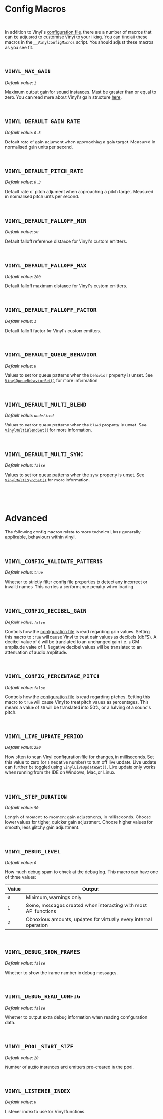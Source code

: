 # Config Macros

&nbsp;

In addition to Vinyl's [configuration file](Configuration), there are a number of macros that can be adjusted to customise Vinyl to your liking. You can find all these macros in the `__VinylConfigMacros` script. You should adjust these macros as you see fit.

&nbsp;

## `VINYL_MAX_GAIN`

*Default value: `1`*

Maximum output gain for sound instances. Must be greater than or equal to zero. You can read more about Vinyl's gain structure [here](Gain-Structure).

&nbsp;

## `VINYL_DEFAULT_GAIN_RATE`

*Default value: `0.3`*

Default rate of gain adjument when approaching a gain target. Measured in normalised gain units per second.

&nbsp;

## `VINYL_DEFAULT_PITCH_RATE`

*Default value: `0.3`*

Default rate of pitch adjument when approaching a pitch target. Measured in normalised pitch units per second.

&nbsp;

## `VINYL_DEFAULT_FALLOFF_MIN`

*Default value: `50`*

Default falloff reference distance for Vinyl's custom emitters.

&nbsp;

## `VINYL_DEFAULT_FALLOFF_MAX`

*Default value: `200`*

Default falloff maximum distance for Vinyl's custom emitters.

&nbsp;

## `VINYL_DEFAULT_FALLOFF_FACTOR`

*Default value: `1`*

Default falloff factor for Vinyl's custom emitters.

&nbsp;

## `VINYL_DEFAULT_QUEUE_BEHAVIOR`

*Default value: `0`*

Values to set for queue patterns when the `behavior` property is unset. See [`VinylQueueBehaviorSet()`](Queue-Patterns) for more information.

&nbsp;

## `VINYL_DEFAULT_MULTI_BLEND`

*Default value: `undefined`*

Values to set for queue patterns when the `blend` property is unset. See [`VinylMultiBlendSet()`](MUlti-Patterns) for more information.

&nbsp;

## `VINYL_DEFAULT_MULTI_SYNC`

*Default value: `false`*

Values to set for queue patterns when the `sync` property is unset. See [`VinylMultiSyncSet()`](MUlti-Patterns) for more information.

&nbsp;

&nbsp;

# Advanced

The following config macros relate to more technical, less generally applicable, behaviours within Vinyl.

&nbsp;

## `VINYL_CONFIG_VALIDATE_PATTERNS`

*Default value: `true`*

Whether to strictly filter config file properties to detect any incorrect or invalid names. This carries a performance penalty when loading.

&nbsp;

## `VINYL_CONFIG_DECIBEL_GAIN`

*Default value: `false`*

Controls how the [configuration file](Configuration) is read regarding gain values. Setting this macro to `true` will cause Vinyl to treat gain values as decibels (dbFS). A decibel value of `0` will be translated to an unchanged gain i.e. a GM amplitude value of 1. Negative decibel values will be translated to an attenuation of audio amplitude.

&nbsp;

## `VINYL_CONFIG_PERCENTAGE_PITCH`

*Default value: `false`*

Controls how the [configuration file](Configuration) is read regarding pitches. Setting this macro to `true` will cause Vinyl to treat pitch values as percentages. This means a value of `50` will be translated into 50%, or a halving of a sound's pitch.

&nbsp;

## `VINYL_LIVE_UPDATE_PERIOD`

*Default value: `250`*

How often to scan Vinyl configuration file for changes, in milliseconds. Set this value to zero (or a negative number) to turn off live update. Live update can further be toggled using `VinylLiveUpdateSet()`. Live update only works when running from the IDE on Windows, Mac, or Linux.

&nbsp;

## `VINYL_STEP_DURATION`

*Default value: `50`*

Length of moment-to-moment gain adjustments, in milliseconds. Choose lower values for tigher, quicker gain adjustment. Choose higher values for smooth, less glitchy gain adjustment.

&nbsp;

## `VINYL_DEBUG_LEVEL`

*Default value: `0`*

How much debug spam to chuck at the debug log. This macro can have one of three values:

|Value|Output                                                            |
|-----|------------------------------------------------------------------|
|`0`  |Minimum, warnings only                                            |
|`1`  |Some, messages created when interacting with most API functions   |
|`2`  |Obnoxious amounts, updates for virtually every internal operation|

&nbsp;

## `VINYL_DEBUG_SHOW_FRAMES`

*Default value: `false`*

Whether to show the frame number in debug messages.

&nbsp;

## `VINYL_DEBUG_READ_CONFIG`

*Default value: `false`*

Whether to output extra debug information when reading configuration data.

&nbsp;

## `VINYL_POOL_START_SIZE`

*Default value: `20`*

Number of audio instances and emitters pre-created in the pool.

&nbsp;

## `VINYL_LISTENER_INDEX`

*Default value: `0`*

Listener index to use for Vinyl functions.